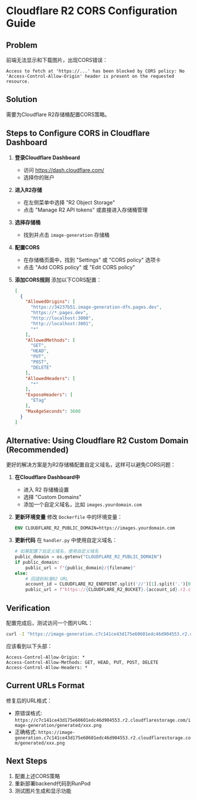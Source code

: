 # Cloudflare R2 CORS Configuration Guide

## Problem
前端无法显示和下载图片，出现CORS错误：
```
Access to fetch at 'https://...' has been blocked by CORS policy: No 'Access-Control-Allow-Origin' header is present on the requested resource.
```

## Solution
需要为Cloudflare R2存储桶配置CORS策略。

## Steps to Configure CORS in Cloudflare Dashboard

1. **登录Cloudflare Dashboard**
   - 访问 https://dash.cloudflare.com/
   - 选择你的账户

2. **进入R2存储**
   - 在左侧菜单中选择 "R2 Object Storage"
   - 点击 "Manage R2 API tokens" 或直接进入存储桶管理

3. **选择存储桶**
   - 找到并点击 `image-generation` 存储桶

4. **配置CORS**
   - 在存储桶页面中，找到 "Settings" 或 "CORS policy" 选项卡
   - 点击 "Add CORS policy" 或 "Edit CORS policy"

5. **添加CORS规则**
   添加以下CORS配置：
   ```json
   [
     {
       "AllowedOrigins": [
         "https://34237b51.image-generation-dfn.pages.dev",
         "https://*.pages.dev",
         "http://localhost:3000",
         "http://localhost:3001",
         "*"
       ],
       "AllowedMethods": [
         "GET",
         "HEAD",
         "PUT",
         "POST",
         "DELETE"
       ],
       "AllowedHeaders": [
         "*"
       ],
       "ExposeHeaders": [
         "ETag"
       ],
       "MaxAgeSeconds": 3600
     }
   ]
   ```

## Alternative: Using Cloudflare R2 Custom Domain (Recommended)

更好的解决方案是为R2存储桶配置自定义域名，这样可以避免CORS问题：

1. **在Cloudflare Dashboard中**
   - 进入 R2 存储桶设置
   - 选择 "Custom Domains"
   - 添加一个自定义域名，比如 `images.yourdomain.com`

2. **更新环境变量**
   修改 `Dockerfile` 中的环境变量：
   ```dockerfile
   ENV CLOUDFLARE_R2_PUBLIC_DOMAIN=https://images.yourdomain.com
   ```

3. **更新代码**
   在 `handler.py` 中使用自定义域名：
   ```python
   # 如果配置了自定义域名，使用自定义域名
   public_domain = os.getenv("CLOUDFLARE_R2_PUBLIC_DOMAIN")
   if public_domain:
       public_url = f"{public_domain}/{filename}"
   else:
       # 回退到标准R2 URL
       account_id = CLOUDFLARE_R2_ENDPOINT.split('//')[1].split('.')[0]
       public_url = f"https://{CLOUDFLARE_R2_BUCKET}.{account_id}.r2.cloudflarestorage.com/{filename}"
   ```

## Verification

配置完成后，测试访问一个图片URL：
```bash
curl -I "https://image-generation.c7c141ce43d175e60601edc46d904553.r2.cloudflarestorage.com/generated/test.png"
```

应该看到以下头部：
```
Access-Control-Allow-Origin: *
Access-Control-Allow-Methods: GET, HEAD, PUT, POST, DELETE
Access-Control-Allow-Headers: *
```

## Current URLs Format

修复后的URL格式：
- 原错误格式: `https://c7c141ce43d175e60601edc46d904553.r2.cloudflarestorage.com/image-generation/generated/xxx.png`
- 正确格式: `https://image-generation.c7c141ce43d175e60601edc46d904553.r2.cloudflarestorage.com/generated/xxx.png`

## Next Steps

1. 配置上述CORS策略
2. 重新部署backend代码到RunPod
3. 测试图片生成和显示功能 